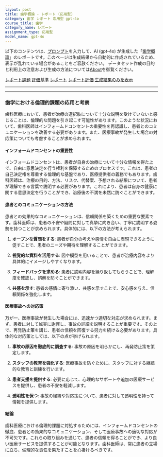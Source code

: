 ```yaml
---
layout: post
title: 歯学概論 - レポート (応用型)
category: 歯学 レポート 応用型 gpt-4o
course_title: 歯学
category_name: レポート
assignment_type: 応用型
model_name: gpt-4o
---
```


以下のコンテンツは、[プロンプト](https://github.com/takedatoshiyuki/synthetic_assignments/tree/main/generated/歯学/gpt-4o/prompt_レポート-応用型.md)を入力して、AI (gpt-4o) が生成した「[歯学概論](/contents/歯学/)」のレポートです。このページは生成結果から自動的に作成されているため、表示が乱れている場合があることをご容赦ください。
データセット作成の目的と利用上の注意および生成の方法については[About](/About)を御覧ください。

[レポート課題](../レポート課題-応用型)
[評価基準](../評価基準-応用型)
[レポート](../レポート-応用型)
[レポート評価](../レポート評価-応用型)
[生成結果のみを表示](https://github.com/takedatoshiyuki/synthetic_assignments/tree/main/generated/歯学/gpt-4o/レポート-応用型.md)
  

***
***
  
### 歯学における倫理的課題の応用と考察

歯科医療において、患者が治療の選択肢について十分な説明を受けていないと感じることは、倫理的な問題を引き起こす可能性があります。このような状況において、歯科医師はインフォームドコンセントの重要性を再認識し、患者とのコミュニケーションを改善する必要があります。また、医療事故が発生した場合の対応策についても考慮することが求められます。

#### インフォームドコンセントの重要性

インフォームドコンセントは、患者が自身の治療について十分な情報を得た上で、自由に意思決定を行う権利を保障するためのプロセスです。これは、患者の自己決定権を尊重する倫理的な基盤であり、医療提供者の義務でもあります。歯科医師は、治療の目的、方法、リスク、代替案、予想される結果について、患者が理解できる言葉で説明する必要があります。これにより、患者は自身の健康に関する意思決定を行うことができ、治療後の不満を未然に防ぐことができます。

#### 患者とのコミュニケーションの方法

患者との効果的なコミュニケーションは、信頼関係を築くための重要な要素です。歯科医師は、患者の不安や疑問に対して真摯に向き合い、丁寧に説明する姿勢を持つことが求められます。具体的には、以下の方法が考えられます。

1. **オープンな質問をする**: 患者が自分の考えや感情を自由に表現できるように促すことで、患者のニーズや期待を理解することができます。

2. **視覚的な資料を活用する**: 図や模型を用いることで、患者が治療内容をより具体的にイメージしやすくなります。

3. **フィードバックを求める**: 患者に説明内容を繰り返してもらうことで、理解度を確認し、誤解を防ぐことができます。

4. **共感を示す**: 患者の感情に寄り添い、共感を示すことで、安心感を与え、信頼関係を強化します。

#### 医療事故への対応策

万が一、医療事故が発生した場合には、迅速かつ適切な対応が求められます。まず、患者に対して誠実に謝罪し、事故の詳細を説明することが重要です。その上で、再発防止策を講じ、患者の信頼を回復する努力を続ける必要があります。具体的な対応策としては、以下の点が挙げられます。

1. **事故の原因を徹底的に調査する**: 事故の原因を明らかにし、再発防止策を策定します。

2. **スタッフの教育を強化する**: 医療事故を防ぐために、スタッフに対する継続的な教育と訓練を行います。

3. **患者支援を提供する**: 必要に応じて、心理的なサポートや追加の医療サービスを提供し、患者の不安を軽減します。

4. **透明性を保つ**: 事故の経緯や対応策について、患者に対して透明性を持って情報を提供します。

#### 結論

歯科医療における倫理的課題に対処するためには、インフォームドコンセントの徹底、患者との効果的なコミュニケーション、そして医療事故への適切な対応が不可欠です。これらの取り組みを通じて、患者の信頼を得ることができ、より良い医療サービスを提供することが可能となります。歯科医師は、常に患者の立場に立ち、倫理的な責任を果たすことを心掛けるべきです。
